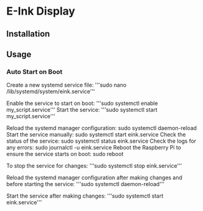 
# E-Ink Display


## Installation


## Usage

### Auto Start on Boot

Create a new systemd service file:
'''sudo nano /lib/systemd/system/eink.service'''

Enable the service to start on boot:
'''sudo systemctl enable my_script.service'''
Start the service:
'''sudo systemctl start my_script.service'''


Reload the systemd manager configuration:
sudo systemctl daemon-reload
Start the service manually:
sudo systemctl start eink.service
Check the status of the service:
sudo systemctl status eink.service
Check the logs for any errors:
sudo journalctl -u eink.service
Reboot the Raspberry Pi to ensure the service starts on boot:
sudo reboot


To stop the service for changes:
'''sudo systemctl stop eink.service'''

Reload the systemd manager configuration after making changes and before starting the service:
'''sudo systemctl daemon-reload'''

Start the service after making changes:
'''sudo systemctl start eink.service'''